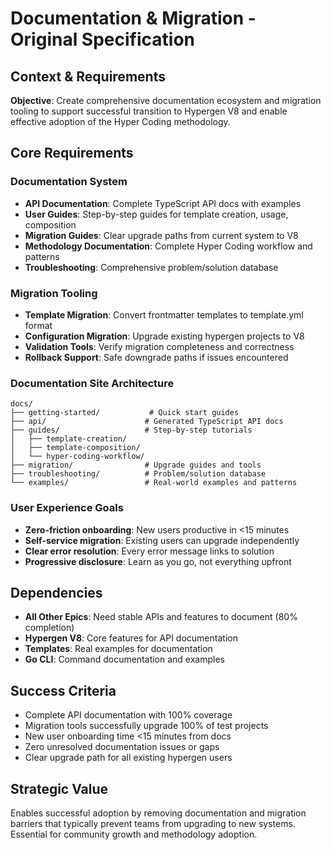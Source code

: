 # Documentation & Migration - Original Specification

## Context & Requirements

**Objective**: Create comprehensive documentation ecosystem and migration tooling to support successful transition to Hypergen V8 and enable effective adoption of the Hyper Coding methodology.

## Core Requirements

### Documentation System
- **API Documentation**: Complete TypeScript API docs with examples
- **User Guides**: Step-by-step guides for template creation, usage, composition
- **Migration Guides**: Clear upgrade paths from current system to V8
- **Methodology Documentation**: Complete Hyper Coding workflow and patterns
- **Troubleshooting**: Comprehensive problem/solution database

### Migration Tooling
- **Template Migration**: Convert frontmatter templates to template.yml format
- **Configuration Migration**: Upgrade existing hypergen projects to V8
- **Validation Tools**: Verify migration completeness and correctness
- **Rollback Support**: Safe downgrade paths if issues encountered

### Documentation Site Architecture
```
docs/
├── getting-started/           # Quick start guides
├── api/                      # Generated TypeScript API docs  
├── guides/                   # Step-by-step tutorials
│   ├── template-creation/
│   ├── template-composition/
│   └── hyper-coding-workflow/
├── migration/                # Upgrade guides and tools
├── troubleshooting/          # Problem/solution database
└── examples/                 # Real-world examples and patterns
```

### User Experience Goals
- **Zero-friction onboarding**: New users productive in <15 minutes
- **Self-service migration**: Existing users can upgrade independently
- **Clear error resolution**: Every error message links to solution
- **Progressive disclosure**: Learn as you go, not everything upfront

## Dependencies
- **All Other Epics**: Need stable APIs and features to document (80% completion)
- **Hypergen V8**: Core features for API documentation
- **Templates**: Real examples for documentation
- **Go CLI**: Command documentation and examples

## Success Criteria
- Complete API documentation with 100% coverage
- Migration tools successfully upgrade 100% of test projects
- New user onboarding time <15 minutes from docs
- Zero unresolved documentation issues or gaps
- Clear upgrade path for all existing hypergen users

## Strategic Value
Enables successful adoption by removing documentation and migration barriers that typically prevent teams from upgrading to new systems. Essential for community growth and methodology adoption.